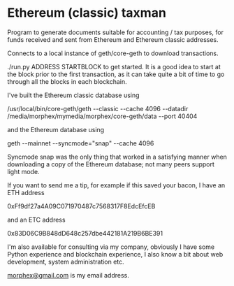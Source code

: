 # Ethereum (classic) taxman

Program to generate documents suitable for accounting / tax purposes,
for funds received and sent from Ethereum and Ethereum classic
addresses.

Connects to a local instance of geth/core-geth to download
transactions.

./run.py ADDRESS STARTBLOCK to get started.  It is a good idea to
start at the block prior to the first transaction, as it can take
quite a bit of time to go through all the blocks in each blockchain.

I've built the Ethereum classic database using

/usr/local/bin/core-geth/geth --classic --cache 4096 --datadir \
  /media/morphex/mymedia/morphex/core-geth/data --port 40404

and the Ethereum database using

geth --mainnet --syncmode="snap" --cache 4096

Syncmode snap was the only thing that worked in a satisfying manner
when downloading a copy of the Ethereum database; not many peers
support light mode.

If you want to send me a tip, for example if this saved your bacon, I
have an ETH address

0xFf9df27a4A09C071970487c7568317F8EdcEfcEB

and an ETC address

0x83D06C9B848dD648c257dbe442181A219B6BE391

I'm also available for consulting via my company, obviously I have
some Python experience and blockchain experience, I also know a bit
about web development, system administration etc.

morphex@gmail.com is my email address.




